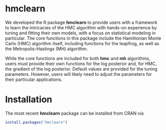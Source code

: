 # hmclearn

We developed the R package **hmclearn** to provide users with a framework to learn the intricacies of the HMC algorithm with hands-on experience by tuning and fitting their own models, with a focus on statistical modeling in particular.  The core functions in this package include the Hamiltonian Monte Carlo (HMC) algorithm itself, including functions for the leapfrog, as well as the Metropolis-Hastings (MH) algorithm. 

While the core functions are included for both **hmc** and **mh** algorithms, users must provide their own functions for the log posterior and, for HMC, the gradient of the log posterior.  Default values are provided for the tuning parameters.  However, users will likely need to adjust the parameters for their particular applications.  

# Installation

The most recent **hmclearn** package can be installed from CRAN via

```r
install.packages("hmclearn")
```


